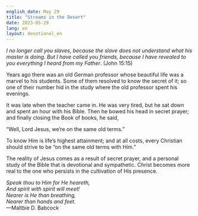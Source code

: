 ```yaml
---
english_date: May 29
title: "Streams in the Desert"
date: 2023-05-29
lang: en
layout: devotional_en
---
```





<p><em>I no longer call you slaves, because the slave does not understand what his master is doing. But I have called you friends, because I have revealed to you everything I heard from my Father</em>. (John 15:15)

</p>

<p>Years ago there was an old German professor whose beautiful life was a marvel to his students. Some of them resolved to know the secret of it; so one of their number hid in the study where the old professor spent his evenings.

</p>

<p>It was late when the teacher came in. He was very tired, but he sat down and spent an hour with his Bible. Then he bowed his head in secret prayer; and finally closing the Book of books, he said,

</p>

<p>“Well, Lord Jesus, we’re on the same old terms.”

</p>

<p>To know Him is life’s highest attainment; and at all costs, every Christian should strive to be “on the same old terms with Him.”

</p>

<p>The reality of Jesus comes as a result of secret prayer, and a personal study of the Bible that is devotional and sympathetic. Christ becomes more real to the one who persists in the cultivation of His presence.

</p>

<p><em>Speak thou to Him for He heareth,</em><br/> <em><em>And spirit with spirit will meet!</em><br/> <em>Nearer is He than breathing,</em><br/> <em>Nearer than hands and feet.</em></em><br/> —Maltbie D. Babcock

</p>

<p></p>